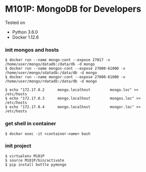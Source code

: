 # M101P: MongoDB for Developers

Tested on
- Python 3.6.0
- Docker 1.12.6

### init mongos and hosts
```commandline
$ docker run --name mongo-cont --expose 27017 -v /home/user/mongo/datadb:/data/db -d mongo
$ docker run --name mongos-cont --expose 27000-61000 -v /home/user/mongo/sdatadb:/data/db -d mongo
$ docker run --name mongor-cont --expose 27000-61000 -v /home/user/mongo/rdatadb:/data/db -d mongo

$ echo "172.17.0.2      mongo.localhost         mongo.loc" >> /etc/hosts
$ echo "172.17.0.3      mongo.localhost         mongos.loc" >> /etc/hosts
$ echo "172.17.0.4      mongo.localhost         mongor.loc" >> /etc/hosts
```

### get shell in container
```
$ docker exec -it <container-name> bash
```

### init project
```commandline
$ virtualenv M101P
$ source M101P/bin/activate
$ pip install bottle pymongo
```
	
